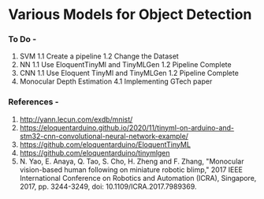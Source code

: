# Various Models for Object Detection 


### To Do - 
1. SVM
    1.1 Create a pipeline
    1.2 Change the Dataset
2. NN
    1.1 Use EloquentTinyMl and TinyMLGen
    1.2 Pipeline Complete
3. CNN
    1.1 Use Eloquent TinyMl and TinyMLGen
    1.2 Pipeline Complete
4. Monocular Depth Estimation 
    4.1 Implementing GTech paper


### References - 
1. http://yann.lecun.com/exdb/mnist/
2. https://eloquentarduino.github.io/2020/11/tinyml-on-arduino-and-stm32-cnn-convolutional-neural-network-example/
3. https://github.com/eloquentarduino/EloquentTinyML
4. https://github.com/eloquentarduino/tinymlgen
5. N. Yao, E. Anaya, Q. Tao, S. Cho, H. Zheng and F. Zhang, "Monocular vision-based human following on miniature robotic blimp," 2017 IEEE International Conference on Robotics and Automation (ICRA), Singapore, 2017, pp. 3244-3249, doi: 10.1109/ICRA.2017.7989369.
